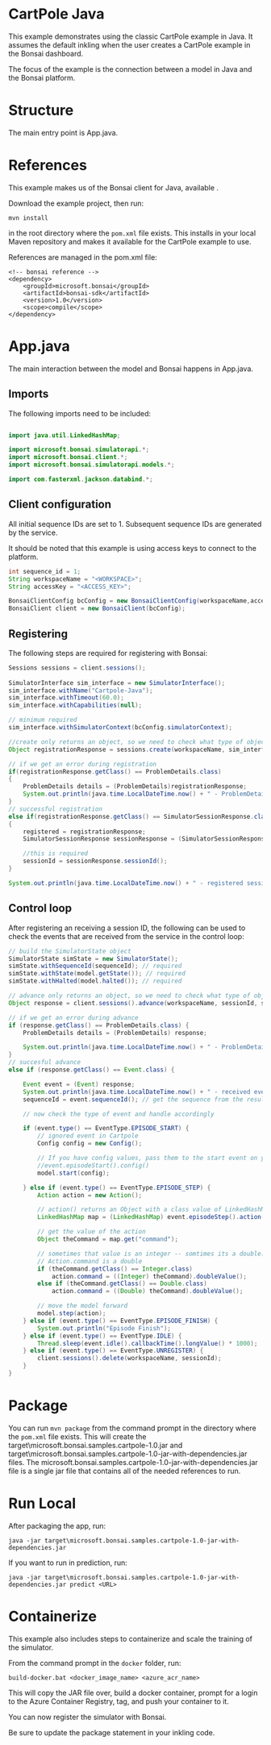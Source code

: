 # CartPole Java
This example demonstrates using the classic CartPole example in Java. It assumes the default inkling when the user creates a CartPole example in the Bonsai dashboard.

The focus of the example is the connection between a model in Java and the Bonsai platform. 


# Structure

The main entry point is App.java.

# References
This example makes us of the Bonsai client for Java, available <here>.

Download the example project, then run:

```
mvn install 
```

in the root directory where the `pom.xml` file exists. This installs in your local Maven repository and makes it available for the CartPole example to use.

References are managed in the pom.xml file:
```
<!-- bonsai reference -->
<dependency>
    <groupId>microsoft.bonsai</groupId>
    <artifactId>bonsai-sdk</artifactId>
    <version>1.0</version>
    <scope>compile</scope>
</dependency>

```

# App.java 
The main interaction between the model and Bonsai happens in App.java.

## Imports

The following imports need to be included:

```java

import java.util.LinkedHashMap;

import microsoft.bonsai.simulatorapi.*;
import microsoft.bonsai.client.*;
import microsoft.bonsai.simulatorapi.models.*;

import com.fasterxml.jackson.databind.*;
```

## Client configuration

All initial sequence IDs are set to 1. Subsequent sequence IDs are generated by the service.

It should be noted that this example is using access keys to connect to the platform.

```java
int sequence_id = 1;
String workspaceName = "<WORKSPACE>";
String accessKey = "<ACCESS_KEY>";

BonsaiClientConfig bcConfig = new BonsaiClientConfig(workspaceName,accessKey);
BonsaiClient client = new BonsaiClient(bcConfig);

```

## Registering

The following steps are required for registering with Bonsai:

```java
Sessions sessions = client.sessions();
                
SimulatorInterface sim_interface = new SimulatorInterface();
sim_interface.withName("Cartpole-Java");
sim_interface.withTimeout(60.0);
sim_interface.withCapabilities(null);

// minimum required
sim_interface.withSimulatorContext(bcConfig.simulatorContext);

//create only returns an object, so we need to check what type of object
Object registrationResponse = sessions.create(workspaceName, sim_interface);

// if we get an error during registration
if(registrationResponse.getClass() == ProblemDetails.class)
{
    ProblemDetails details = (ProblemDetails)registrationResponse;
    System.out.println(java.time.LocalDateTime.now() + " - ProblemDetails - " +  details.title());
}
// successful registration
else if(registrationResponse.getClass() == SimulatorSessionResponse.class)
{
    registered = registrationResponse;
    SimulatorSessionResponse sessionResponse = (SimulatorSessionResponse)registrationResponse;

    //this is required
    sessionId = sessionResponse.sessionId();
}

System.out.println(java.time.LocalDateTime.now() + " - registered session " + sessionId);
```

## Control loop
After registering an receiving a session ID, the following can be used to check the events that are received from the service in the control loop:

```java
// build the SimulatorState object
SimulatorState simState = new SimulatorState();
simState.withSequenceId(sequenceId); // required
simState.withState(model.getState()); // required
simState.withHalted(model.halted()); // required

// advance only returns an object, so we need to check what type of object
Object response = client.sessions().advance(workspaceName, sessionId, simState);

// if we get an error during advance
if (response.getClass() == ProblemDetails.class) {
    ProblemDetails details = (ProblemDetails) response;

    System.out.println(java.time.LocalDateTime.now() + " - ProblemDetails - " + details.title());
}
// succesful advance
else if (response.getClass() == Event.class) {

    Event event = (Event) response;
    System.out.println(java.time.LocalDateTime.now() + " - received event: " + event.type());
    sequenceId = event.sequenceId(); // get the sequence from the result

    // now check the type of event and handle accordingly

    if (event.type() == EventType.EPISODE_START) {
        // ignored event in Cartpole
        Config config = new Config();

        // If you have config values, pass them to the start event on your model:
        //event.episodeStart().config()
        model.start(config);

    } else if (event.type() == EventType.EPISODE_STEP) {
        Action action = new Action();

        // action() returns an Object with a class value of LinkedHashMap
        LinkedHashMap map = (LinkedHashMap) event.episodeStep().action();

        // get the value of the action
        Object theCommand = map.get("command");

        // sometimes that value is an integer -- somtimes its a double. in either case,
        // Action.command is a double
        if (theCommand.getClass() == Integer.class)
            action.command = ((Integer) theCommand).doubleValue();
        else if (theCommand.getClass() == Double.class)
            action.command = ((Double) theCommand).doubleValue();

        // move the model forward
        model.step(action);
    } else if (event.type() == EventType.EPISODE_FINISH) {
        System.out.println("Episode Finish");
    } else if (event.type() == EventType.IDLE) {
        Thread.sleep(event.idle().callbackTime().longValue() * 1000);
    } else if (event.type() == EventType.UNREGISTER) {
        client.sessions().delete(workspaceName, sessionId);
    }
}

```

# Package

You can run `mvn package` from the command prompt in the directory where the `pom.xml` file exists. This will create the target\microsoft.bonsai.samples.cartpole-1.0.jar and target\microsoft.bonsai.samples.cartpole-1.0-jar-with-dependencies.jar files. The microsoft.bonsai.samples.cartpole-1.0-jar-with-dependencies.jar file is a single jar file that contains all of the needed references to run.

# Run Local

After packaging the app, run:

```
java -jar target\microsoft.bonsai.samples.cartpole-1.0-jar-with-dependencies.jar
```

If you want to run in prediction, run:

```
java -jar target\microsoft.bonsai.samples.cartpole-1.0-jar-with-dependencies.jar predict <URL>
```

# Containerize
This example also includes steps to containerize and scale the training of the simulator.

From the command prompt in the `docker` folder, run:

```
build-docker.bat <docker_image_name> <azure_acr_name>
```

This will copy the JAR file over, build a docker container, prompt for a login to the Azure Container Registry, tag, and push your container to it.

You can now register the simulator with Bonsai.

Be sure to update the package statement in your inkling code.